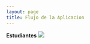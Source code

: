 ```yaml
---
layout: page
title: Flujo de la Aplicacion
---
```


**Estudiantes**
<img src="{{site.baseurl}}/public/flujo.png">
